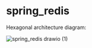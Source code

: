 # spring_redis
Hexagonal architecture diagram:

![spring_redis drawio (1)](https://github.com/user-attachments/assets/6b2b120a-dedd-474a-a7f3-2be63a2f1d2c)

